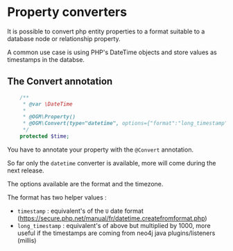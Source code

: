 # Property converters

It is possible to convert php entity properties to a format suitable to a database node or relationship property.

A common use case is using PHP's DateTime objects and store values as timestamps in the databse.

## The Convert annotation

```php
    /**
     * @var \DateTime
     *
     * @OGM\Property()
     * @OGM\Convert(type="datetime", options={"format":"long_timestamp"})
     */
    protected $time;
```

You have to annotate your property with the `@Convert` annotation.

So far only the `datetime` converter is available, more will come during the next release.

The options available are the format and the timezone.

The format has two helper values :

* `timestamp` : equivalent's of the `U` date format (https://secure.php.net/manual/fr/datetime.createfromformat.php)
* `long_timestamp` : equivalent's of above but multiplied by 1000, more useful if the timestamps are coming from neo4j java plugins/listeners (millis)

